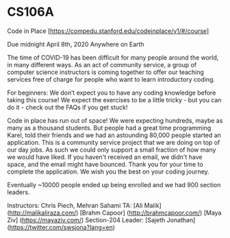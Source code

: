 # CS106A
Code in Place [https://compedu.stanford.edu/codeinplace/v1/#/course]

Due midnight April 8th, 2020 Anywhere on Earth

The time of COVID-19 has been difficult for many people around the world, in many different ways. As an act of community 
service, a group of computer science instructors is coming together to offer our teaching services free of charge for people 
who want to learn introductory coding.

For beginners: We don’t expect you to have any coding knowledge before taking this course! We expect the exercises to be a 
little tricky - but you can do it - check out the FAQs if you get stuck!

Code in place has run out of space! We were expecting hundreds, maybe as many as a thousand students. But people had a great 
time programming Karel, told their friends and we had an astounding 80,000 people started an application. This is a community 
service project that we are doing on top of our day jobs. As such we could only support a small fraction of how many we would 
have liked. If you haven't received an email, we didn't have space, and the email might have bounced. Thank you for your time 
to complete the application. We wish you the best on your coding journey.

Eventually ~10000 people ended up being enrolled and we had 900 section leaders.

Instructors: Chris Piech, Mehran Sahami
TA: [Ali Malik] (http://malikaliraza.com/)
    [Brahm Capoor] (http://brahmcapoor.com/)
    [Maya Ziv] (https://mayaziv.com/)
Section-204 Leader: [Sajeth Jonathan] (https://twitter.com/swsjona?lang=en)
